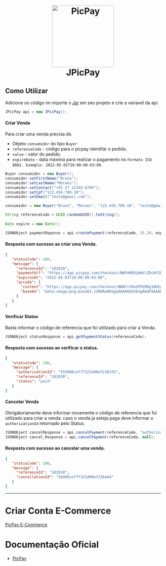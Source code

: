 <h1 align="center">
    <img alt="PicPay" width="200px" src="https://www.picpay.com/static/images/new/home/ppay-icon.png">
    <br />
    JPicPay
</h1>

## Como Utilizar

Adicione os código im importe o [Jar](https://github.com/BrunoMoraes-Z/JPicPay/releases) em seu projeto e crie a variavel da api.

 ```java
 JPicPay api = new JPicPay();
 ```
 #### Criar Venda 
 Para criar uma venda precisa de.
  - Objeto `consumidor` do tipo `Buyer`
  - `referenceCode` - código para o picpay identifar o pedido.
  - `value` - valor do pedido.
  - `expireDate` - data máxima para realizar o pagamento no `Formato ISO 8601. Exemplo: 2022-05-01T16:00:00-03:00`.
 
 ```java
 Buyer consumidor = new Buyer();
 consumidor.setFirstName("Bruno");
 consumidor.setLastName("Moraes");
 consumidor.setContact("+55 27 12345-6789");
 consumidor.setCpf("123.456.789-10");
 consumidor.setEmail("teste@gmail.com");

 consumidor = new Buyer("Bruno", "Moraes", "123.456.789-10", "teste@gmail.com", "+55 27 12345-6789");

 String referenceCode = UUID.randomUUID().toString();
        
 Date expire = new Date();

 JSONObject paymentReponse = api.createPayment(referenceCode, 55.20, expire, consumidor);
 ```
 #### Resposta com sucesso ao criar uma Venda.
 
 ```json
 {
    "statusCode": 200,
    "message": {
      "referenceId": "102030",
      "paymentUrl": "https://app.picpay.com/checkout/NWFmMGRjNmViZDc0Y2EwMDMwNzZlYzEw",
      "expiresAt": "2022-05-01T16:00:00-03:00",
      "qrcode": {
        "content": "https://app.picpay.com/checkout/NWNlYzMxOTM1MDg1NGEwMDIwMzUxODcy",
        "base64": "data:image/png;base64,iVBORw0KGgoAAAANSUhEUgAAAPAAAADwCAYAAAA+VemSAAAgAEl...="
      }
    }
 }
 ```
 
 #### Verificar Status
 Basta informar o código de referencia que foi utilizado para criar a Venda.
 
 ```java
 JSONObject statusResponse = api.getPaymentStatus(referenceCode);
 ```
 
 #### Resposta com sucesso ao verificar o status.
 
 ```json
 {
    "statusCode": 200,
    "message": {
      "authorizationId": "555008cef7f321d00ef236333",
      "referenceId": "102030",
      "status": "paid"
    }
 }
 ```
 
 #### Cancelar Venda
 Obrigátoriamente deve informar novamente o código de referencia que foi utilizado para criar a venda.
 caso o venda ja esteja paga deve informar o `authorizationId` retornado pelo Status.
 
 ```java
 JSONObject cancelResponse = api.cancelPayment(referenceCode, "authorizationId");
 JSONObject cancel_Response = api.cancelPayment(referenceCode, null);
 ```
 
 #### Resposta com sucesso ao cancelar uma venda.
 
 ```json
 {
    "statusCode": 200,
    "message": {
      "referenceId": "102030",
      "cancellationId": "5b008cef7f321d00ef236444"
    }
 }
 ```
 
 ---
 # Criar Conta E-Commerce
 [PicPay E-Commerce](https://ecommerce.picpay.com)
 
 # Documentação Oficial
 - [PicPay](https://ecommerce.picpay.com/doc/#)
